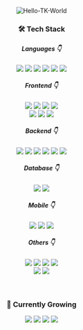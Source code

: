 <div align="center">

![Hello-TK-World](https://github.com/user-attachments/assets/4e6291fc-711f-467d-90df-6d4b458e7cb2)

<h3 align="center">🛠 Tech Stack</h3>
<h5>Languages 👇</h5>
<div>
  <img src="https://img.shields.io/badge/JavaScript-F7DF1E?style=for-the-badge&logo=javascript&logoColor=black"/>
  <img src="https://img.shields.io/badge/TypeScript-3178C6?style=for-the-badge&logo=typescript&logoColor=white"/>
  <img src="https://img.shields.io/badge/Python-3776AB?style=for-the-badge&logo=python&logoColor=white"/>
  <img src="https://img.shields.io/badge/Dart-0175C2?style=for-the-badge&logo=dart&logoColor=white"/>
  <img src="https://img.shields.io/badge/Java-007396?style=for-the-badge&logo=java&logoColor=white"/>
  <img src="https://img.shields.io/badge/PHP-777BB4?style=for-the-badge&logo=php&logoColor=white"/>
</div>

<h5>Frontend 👇</h5>
<div>
  <img src="https://img.shields.io/badge/React-61DAFB?style=for-the-badge&logo=react&logoColor=black"/>
  <img src="https://img.shields.io/badge/Next.js-000000?style=for-the-badge&logo=next.js&logoColor=whitewhite"/>
  <img src="https://img.shields.io/badge/HTML5-E34F26?style=for-the-badge&logo=html5&logoColor=white"/>
  <img src="https://img.shields.io/badge/CSS3-1572B6?style=for-the-badge&logo=css3&logoColor=white"/>
</div>
<div>
  <img src="https://img.shields.io/badge/Emotion-000000?style=for-the-badge&logo=e&logoColor=white"/>
   <img src="https://img.shields.io/badge/Styled_Components-DB7093?style=for-the-badge&logo=styled-components&logoColor=white"/>
   <img src="https://img.shields.io/badge/Bootstrap-563D7C?style=for-the-badge&logo=bootstrap&logoColor=white"/>
</div>

<h5>Backend 👇</h5>
<div>

  <img src="https://img.shields.io/badge/Node.js-339933?style=for-the-badge&logo=node.js&logoColor=white"/>
  <img src="https://img.shields.io/badge/Express-000000?style=for-the-badge&logo=express&logoColor=white"/>
  <img src="https://img.shields.io/badge/prisma-2D3748?style=for-the-badge&logo=prisma&logoColor=white"/>
  <img src="https://img.shields.io/badge/Flask-000000?style=for-the-badge&logo=flask&logoColor=white"/>
  <img src="https://img.shields.io/badge/Spring-6DB33F?style=for-the-badge&logo=spring&logoColor=white"/>
  <img src="https://img.shields.io/badge/Spring_Boot-6DB33F?style=for-the-badge&logo=spring-boot&logoColor=white"/>

</div>

<h5>Database 👇</h5>
<div>
  <img src="https://img.shields.io/badge/MySQL-4479A1?style=for-the-badge&logo=mysql&logoColor=white"/>
  <img src="https://img.shields.io/badge/Oracle-F80000?style=for-the-badge&logo=oracle&logoColor=white"/>
</div>

<h5>Mobile 👇</h5>
<div>
  <img src="https://img.shields.io/badge/React_Native-61DAFB?style=for-the-badge&logo=react&logoColor=black"/>
  <img src="https://img.shields.io/badge/Flutter-02569B?style=for-the-badge&logo=flutter&logoColor=white"/>
  <img src="https://img.shields.io/badge/Android-3DDC84?style=for-the-badge&logo=android&logoColor=white"/>
</div>

<h5>Others 👇</h5>
<div>
  <img src="https://img.shields.io/badge/Docker-2496ED?style=for-the-badge&logo=docker&logoColor=white"/>
  <img src="https://img.shields.io/badge/GitHub-181717?style=for-the-badge&logo=github&logoColor=white"/>
  <img src="https://img.shields.io/badge/AWS-232F3E?style=for-the-badge&logo=amazonwebservices&logoColor=white"/>
  <img src="https://img.shields.io/badge/Firebase-FFCA28?style=for-the-badge&logo=firebase&logoColor=black"/>
</div>
<div>
  <img src="https://img.shields.io/badge/Nginx-009639?style=for-the-badge&logo=nginx&logoColor=white"/>
  <img src="https://img.shields.io/badge/Linux-FCC624?style=for-the-badge&logo=linux&logoColor=black"/>
</div>


<br/>
<br/>

<h3 align="center">🌱 Currently Growing</h3>
<div>
   <img src="https://img.shields.io/badge/Swift-FA7343?style=for-the-badge&logo=swift&logoColor=white"/>
   <img src="https://img.shields.io/badge/SwiftUI-0D96F6?style=for-the-badge&logo=swift&logoColor=white"/>
   <img src="https://img.shields.io/badge/iOS-000000?style=for-the-badge&logo=ios&logoColor=white"/>
   <img src="https://img.shields.io/badge/Kotlin-7F52FF?style=for-the-badge&logo=kotlin&logoColor=white"/>
</div>

</div>





<!--
**greekr4/greekr4** is a ✨ _special_ ✨ repository because its![Uploading Hello-TK-World.png…]()
 `README.md` (this file) appears on your GitHub profile.

Here are some ideas to get you started:

- 🔭 I’m currently working on ...
- 🌱 I’m currently learning ...
- 👯 I’m looking to collaborate on ...
- 🤔 I’m looking for help with ...
- 💬 Ask me about ...
- 📫 How to reach me: ...
- 😄 Pronouns: ...
- ⚡ Fun fact: ...
-->
